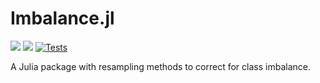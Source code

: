 # Imbalance.jl
[![](https://img.shields.io/badge/docs-dev-blue.svg)](https://essamwisam.github.io/Imbalance.jl/dev/)
[![](https://img.shields.io/badge/docs-stable-blue.svg)](https://essamwisam.github.io/Imbalance.jl/stable)
[![Tests](https://github.com/EssamWisam/Imbalance.jl/actions/workflows/Runtests.yml/badge.svg)](https://github.com/EssamWisam/Imbalance.jl/actions/workflows/Runtests.yml)


A Julia package with resampling methods to correct for class imbalance.
